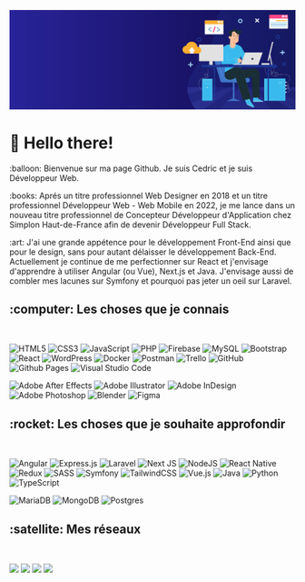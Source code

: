 ![Cover](asset/banner.png)
<h1>👋 Hello there! </h1>
<p>:balloon: Bienvenue sur ma page Github. Je suis Cedric et je suis Développeur Web. </p>

<p>:books: Aprés un titre professionnel Web Designer en 2018 et un titre professionnel Développeur Web - Web Mobile en 2022, je me lance dans un nouveau titre professionnel de Concepteur Développeur d'Application chez Simplon Haut-de-France afin de devenir Développeur Full Stack. </p>

<p>:art: J'ai une grande appétence pour le développement Front-End ainsi que pour le design, sans pour autant délaisser le développement Back-End. Actuellement je continue de me perfectionner sur React et j'envisage d'apprendre à utiliser Angular (ou Vue), Next.js et Java. J'envisage aussi de combler mes lacunes sur Symfony et pourquoi pas jeter un oeil sur Laravel. </p>

<h2>:computer: Les choses que je connais </h2>
</br>
<p>
  <!-- <img alt="Bootstrap" src="https://img.shields.io/badge/bootstrap-%23563D7C.svg?style=for-the-badge&logo=bootstrap&logoColor=white" /> -->
  <img alt="HTML5" src="https://img.shields.io/badge/html5-%23E34F26.svg?style=flat-round&logo=html5&logoColor=white" />
  <img alt="CSS3" src="https://img.shields.io/badge/css3-%231572B6.svg?style=flat-round&logo=css3&logoColor=white" />
  <img alt="JavaScript" src="https://img.shields.io/badge/javascript-%23323330.svg?style=flat-round&logo=javascript&logoColor=%23F7DF1E" />
  <img alt="PHP" src="https://img.shields.io/badge/php-%23777BB4.svg?style=flat-round&logo=php&logoColor=white" />
  <img alt="Firebase" src="https://img.shields.io/badge/Firebase-039BE5?style=flat-round&logo=Firebase&logoColor=white" />
  <img alt="MySQL" src="https://img.shields.io/badge/mysql-%2300f.svg?style=flat-round&logo=mysql&logoColor=white" />
  <img alt="Bootstrap" src="https://img.shields.io/badge/bootstrap-%23563D7C.svg?style=flat-round&logo=bootstrap&logoColor=white" />
  <img alt="React" src="https://img.shields.io/badge/react-%2320232a.svg?style=flat-round&logo=react&logoColor=%2361DAFB" />
  <img alt="WordPress" src="https://img.shields.io/badge/WordPress-%23117AC9.svg?style=flat-round&logo=WordPress&logoColor=white" />
  <img alt="Docker" src="https://img.shields.io/badge/docker-%230db7ed.svg?style=flat-round&logo=docker&logoColor=white" />
  <img alt="Postman" src="https://img.shields.io/badge/Postman-FF6C37?style=flat-round&logo=postman&logoColor=white" />
  <img alt="Trello" src="https://img.shields.io/badge/Trello-%23026AA7.svg?style=flat-round&logo=Trello&logoColor=white" />
  <img alt="GitHub" src="https://img.shields.io/badge/github-%23121011.svg?style=flat-round&logo=github&logoColor=white" />
  <img alt="Github Pages" src="https://img.shields.io/badge/github%20pages-121013?style=flat-round&logo=github&logoColor=white" />

  <!-- <img alt="CodePen" src="https://img.shields.io/badge/CodePen-white??style=flat-round&logo=codepen&logoColor=black" />
  <img alt="Notepad++" src="https://img.shields.io/badge/Notepad++-90E59A.svg??style=flat-round&logo=notepad%2b%2b&logoColor=black" />
  <img alt="Sublime Text" src="https://img.shields.io/badge/sublime_text-%23575757.svg??style=flat-round&logo=sublime-text&logoColor=important" /> -->
  <img alt="Visual Studio Code" src="https://img.shields.io/badge/Visual%20Studio%20Code-0078d7.svg?style=flat-round&logo=visual-studio-code&logoColor=white" />

  <!-- <img alt="Edge" src="https://img.shields.io/badge/Edge-0078D7??style=flat-round&logo=Microsoft-edge&logoColor=white" />
  <img alt="Firefox" src="https://img.shields.io/badge/Firefox-FF7139??style=flat-round&logo=Firefox-Browser&logoColor=white" />
  <img alt="Google Chrome" src="https://img.shields.io/badge/Google%20Chrome-4285F4??style=flat-round&logo=GoogleChrome&logoColor=white" />
  <img alt="Opera" src="https://img.shields.io/badge/Opera-FF1B2D??style=flat-round&logo=Opera&logoColor=white" />
  <img alt="Safari" src="https://img.shields.io/badge/Safari-000000??style=flat-round&logo=Safari&logoColor=white" /> -->
  </p>
<p>
  <img alt="Adobe After Effects" src="https://img.shields.io/badge/Adobe%20After%20Effects-9999FF.svg?style=flat-round&logo=Adobe%20After%20Effects&logoColor=white" />
  <img alt="Adobe Illustrator" src="https://img.shields.io/badge/adobe%20illustrator-%23FF9A00.svg?style=flat-round&logo=adobe%20illustrator&logoColor=white" />
  <img alt="Adobe InDesign" src="https://img.shields.io/badge/Adobe%20InDesign-49021F?style=flat-round&logo=adobeindesign&logoColor=white" />
  <img alt="Adobe Photoshop" src="https://img.shields.io/badge/adobe%20photoshop-%2331A8FF.svg?style=flat-round&logo=adobe%20photoshop&logoColor=white" />
  <img alt="Blender" src="https://img.shields.io/badge/blender-%23F5792A.svg?style=flat-round&logo=blender&logoColor=white" />
  <img alt="Figma" src="https://img.shields.io/badge/figma-%23F24E1E.svg?style=flat-round&logo=figma&logoColor=white" />
</p>
<h2>:rocket: Les choses que je souhaite approfondir </h2>
</br>
<p>
<img alt="Angular" src="https://img.shields.io/badge/angular-%23DD0031.svg?style=flat-round&logo=angular&logoColor=white" />
<img alt="Express.js" src="https://img.shields.io/badge/express.js-%23404d59.svg?style=flat-round&logo=express&logoColor=%2361DAFB" />
<img alt="Laravel" src="https://img.shields.io/badge/laravel-%23FF2D20.svg?style=flat-round&logo=laravel&logoColor=white" />
<img alt="Next JS" src="https://img.shields.io/badge/Next-black?style=flat-round&logo=next.js&logoColor=white" />
<img alt="NodeJS" src="https://img.shields.io/badge/node.js-6DA55F?style=flat-round&logo=node.js&logoColor=white" />
<img alt="React Native" src="https://img.shields.io/badge/react_native-%2320232a.svg?style=flat-round&logo=react&logoColor=%2361DAFB" />
<img alt="Redux" src="https://img.shields.io/badge/redux-%23593d88.svg?style=flat-round&logo=redux&logoColor=white" />
<img alt="SASS" src="https://img.shields.io/badge/SASS-hotpink.svg?style=flat-round&logo=SASS&logoColor=white" />
<img alt="Symfony" src="https://img.shields.io/badge/symfony-%23000000.svg?style=flat-round&logo=symfony&logoColor=white" />
<img alt="TailwindCSS" src="https://img.shields.io/badge/tailwindcss-%2338B2AC.svg?style=flat-round&logo=tailwind-css&logoColor=white" />
<img alt="Vue.js" src="https://img.shields.io/badge/vuejs-%2335495e.svg?style=flat-round&logo=vuedotjs&logoColor=%234FC08D" />
<img alt="Java" src="https://img.shields.io/badge/java-%23ED8B00.svg?style=flat-round&logo=openjdk&logoColor=white" />
<img alt="Python" src="https://img.shields.io/badge/python-3670A0?style=flat-round&logo=python&logoColor=ffdd54" />
<img alt="TypeScript" src="https://img.shields.io/badge/typescript-%23007ACC.svg?style=flat-round&logo=typescript&logoColor=white" />
</p>
<p>
<img alt="MariaDB" src="https://img.shields.io/badge/MariaDB-003545?style=flat-round&logo=mariadb&logoColor=white" />
<img alt="MongoDB" src="https://img.shields.io/badge/MongoDB-%234ea94b.svg?style=flat-round&logo=mongodb&logoColor=white" />
<img alt="Postgres" src="https://img.shields.io/badge/postgres-%23316192.svg?style=flat-round&logo=postgresql&logoColor=white" />
</p>
<h2>:satellite: Mes réseaux </h2>
</br>
<p>
<a href="https://www.facebook.com/cedric.baude.54" target="blank"><img  src="https://img.shields.io/badge/Facebook-%231877F2.svg?style=flat-round&logo=Facebook&logoColor=white" /></a>
<a href="https://twitter.com/Kaigo_Citron" target="blank"><img  src="https://img.shields.io/badge/Twitter-%231DA1F2.svg?style=flat-round&logo=Twitter&logoColor=white" /></a>
<a href="https://linkedin.com/in/cedric-baude-59652a65/" target="blank"><img  src="https://img.shields.io/badge/linkedin-%230077B5.svg?style=flat-round&logo=linkedin&logoColor=white" /></a>
<a href="https://www.baude-cedric.fr" target="blank"><img  src="https://img.shields.io/badge/Portfolio-%23000000.svg?style=flat-round&logo=firefox&logoColor=#FF7139" /></a>
</p>
